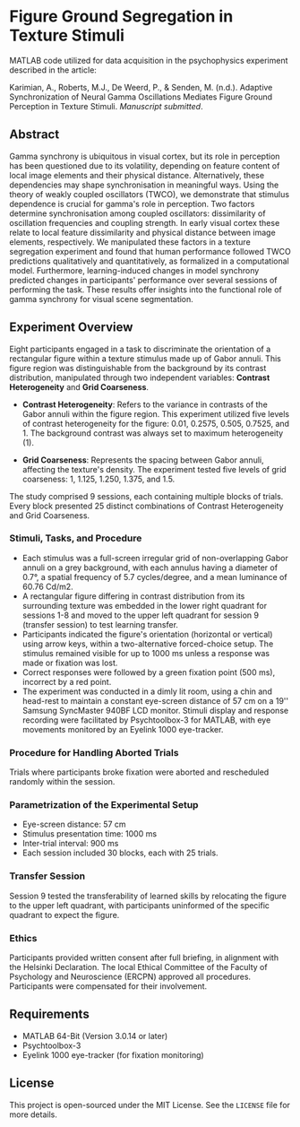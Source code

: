 # Figure Ground Segregation in Texture Stimuli

MATLAB code utilized for data acquisition in the psychophysics experiment described in the article:

Karimian, A., Roberts, M.J., De Weerd, P., & Senden, M. (n.d.). Adaptive Synchronization of Neural Gamma Oscillations Mediates Figure Ground Perception in Texture Stimuli. *Manuscript submitted*.

## Abstract
Gamma synchrony is ubiquitous in visual cortex, but its role in perception has been questioned due to its volatility, depending on feature content of local image elements and their physical distance. Alternatively, these dependencies may shape synchronisation in meaningful ways. Using the theory of weakly coupled oscillators (TWCO), we demonstrate that stimulus dependence is crucial for gamma's role in perception. Two factors determine synchronisation among coupled oscillators: dissimilarity of oscillation frequencies and coupling strength. In early visual cortex these relate to local feature dissimilarity and physical distance between image elements, respectively. We manipulated these factors in a texture segregation experiment and found that human performance followed TWCO predictions qualitatively and quantitatively, as formalized in a computational model. Furthermore, learning-induced changes in model synchrony predicted changes in participants' performance over several sessions of performing the task. These results offer insights into the functional role of gamma synchrony for visual scene segmentation.

## Experiment Overview

Eight participants engaged in a task to discriminate the orientation of a rectangular figure within a texture stimulus made up of Gabor annuli. This figure region was distinguishable from the background by its contrast distribution, manipulated through two independent variables: **Contrast Heterogeneity** and **Grid Coarseness**.

- **Contrast Heterogeneity**: Refers to the variance in contrasts of the Gabor annuli within the figure region. This experiment utilized five levels of contrast heterogeneity for the figure: 0.01, 0.2575, 0.505, 0.7525, and 1. The background contrast was always set to maximum heterogeneity (1).
  
- **Grid Coarseness**: Represents the spacing between Gabor annuli, affecting the texture's density. The experiment tested five levels of grid coarseness: 1, 1.125, 1.250, 1.375, and 1.5.

The study comprised 9 sessions, each containing multiple blocks of trials. Every block presented 25 distinct combinations of Contrast Heterogeneity and Grid Coarseness.

### Stimuli, Tasks, and Procedure

- Each stimulus was a full-screen irregular grid of non-overlapping Gabor annuli on a grey background, with each annulus having a diameter of 0.7°, a spatial frequency of 5.7 cycles/degree, and a mean luminance of 60.76 Cd/m2.
- A rectangular figure differing in contrast distribution from its surrounding texture was embedded in the lower right quadrant for sessions 1-8 and moved to the upper left quadrant for session 9 (transfer session) to test learning transfer.
- Participants indicated the figure's orientation (horizontal or vertical) using arrow keys, within a two-alternative forced-choice setup. The stimulus remained visible for up to 1000 ms unless a response was made or fixation was lost.
- Correct responses were followed by a green fixation point (500 ms), incorrect by a red point.
- The experiment was conducted in a dimly lit room, using a chin and head-rest to maintain a constant eye-screen distance of 57 cm on a 19'' Samsung SyncMaster 940BF LCD monitor. Stimuli display and response recording were facilitated by Psychtoolbox-3 for MATLAB, with eye movements monitored by an Eyelink 1000 eye-tracker.

### Procedure for Handling Aborted Trials

Trials where participants broke fixation were aborted and rescheduled randomly within the session.

### Parametrization of the Experimental Setup

- Eye-screen distance: 57 cm
- Stimulus presentation time: 1000 ms
- Inter-trial interval: 900 ms
- Each session included 30 blocks, each with 25 trials.

### Transfer Session

Session 9 tested the transferability of learned skills by relocating the figure to the upper left quadrant, with participants uninformed of the specific quadrant to expect the figure.

### Ethics

Participants provided written consent after full briefing, in alignment with the Helsinki Declaration. The local Ethical Committee of the Faculty of Psychology and Neuroscience (ERCPN) approved all procedures. Participants were compensated for their involvement.

## Requirements

- MATLAB 64-Bit (Version 3.0.14 or later)
- Psychtoolbox-3
- Eyelink 1000 eye-tracker (for fixation monitoring)

## License

This project is open-sourced under the MIT License. See the `LICENSE` file for more details.
